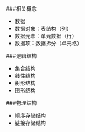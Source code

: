 ###相关概念
+ 数据
+ 数据对象：表结构（列）
+ 数据元素：单元数据（行）
+ 数据项：数据拆分（单元格）

###逻辑结构
+ 集合结构
+ 线性结构
+ 树形结构
+ 图形结构

###物理结构
+ 顺序存储结构
+ 链接存储结构
 

